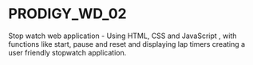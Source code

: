 # PRODIGY_WD_02
Stop watch web application - Using HTML, CSS and JavaScript , with functions like start, pause and reset and displaying lap timers creating a user friendly stopwatch application.
